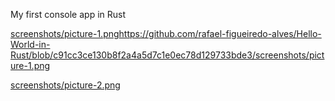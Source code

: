 My first console app in Rust


[screenshots/picture-1.png](https://github.com/rafael-figueiredo-alves/Hello-World-in-Rust/blob/c91cc3ce130b8f2a4a5d7c1e0ec78d129733bde3/screenshots/picture-1.png)https://github.com/rafael-figueiredo-alves/Hello-World-in-Rust/blob/c91cc3ce130b8f2a4a5d7c1e0ec78d129733bde3/screenshots/picture-1.png

[screenshots/picture-2.png](https://github.com/rafael-figueiredo-alves/Hello-World-in-Rust/blob/c91cc3ce130b8f2a4a5d7c1e0ec78d129733bde3/screenshots/picture-2.png)

